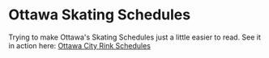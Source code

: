 # Ottawa Skating Schedules

Trying to make Ottawa's Skating Schedules just a little easier to read. See it in action here: [Ottawa City Rink Schedules](https://blissman.ca/ottawa-rink-schedules/)